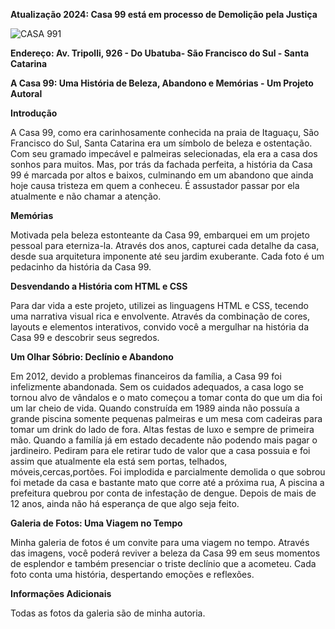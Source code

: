 **Atualização 2024: Casa 99 está em processo de Demolição pela Justiça**

![CASA 991](https://github.com/Costanza22/Casa-99/assets/81304267/a9edfa37-70f0-4431-80e7-11acb420d88c)

**Endereço: Av. Tripolli, 926 - Do Ubatuba- São Francisco do Sul - Santa Catarina**

**A Casa 99: Uma História de Beleza, Abandono e Memórias - Um Projeto Autoral**

**Introdução**

A Casa 99, como era carinhosamente conhecida na praia de Itaguaçu, São Francisco do Sul, Santa Catarina era um símbolo de beleza e ostentação. Com seu gramado impecável e palmeiras selecionadas, ela era a casa dos sonhos para muitos. Mas, por trás da fachada perfeita, a história da Casa 99 é marcada por altos e baixos, culminando em um abandono que ainda hoje causa tristeza em quem a conheceu.
É assustador passar por ela atualmente e não chamar a atenção.

**Memórias**

Motivada pela beleza estonteante da Casa 99, embarquei em um projeto pessoal para eterniza-la. Através dos anos, capturei cada detalhe da casa, desde sua arquitetura imponente até seu jardim exuberante. Cada foto é um pedacinho da história da Casa 99.

**Desvendando a História com HTML e CSS**

Para dar vida a este projeto, utilizei as linguagens HTML e CSS, tecendo uma narrativa visual rica e envolvente. Através da combinação de cores, layouts e elementos interativos, convido você a mergulhar na história da Casa 99 e descobrir seus segredos.

**Um Olhar Sóbrio: Declínio e Abandono**

Em 2012, devido a problemas financeiros da família, a Casa 99 foi infelizmente abandonada. Sem os cuidados adequados, a casa logo se tornou alvo de vândalos e o mato começou a tomar conta do que um dia foi um lar cheio de vida. 
Quando construída em 1989 ainda não possuía a grande piscina somente pequenas palmeiras e um mesa com cadeiras para tomar um drink do lado de fora. Altas festas de luxo e sempre de primeira mão. Quando a familía já em estado decadente não podendo mais pagar o jardineiro. Pediram para ele retirar tudo de valor que a casa possuia e foi assim que atualmente ela está sem portas, telhados, móveis,cercas,portões. Foi implodida e parcialmente demolida o que sobrou foi metade da casa e bastante mato que corre até a próxima rua, A piscina a prefeitura quebrou por conta de infestação de dengue. Depois de mais de 12 anos, ainda não há esperança de que algo seja feito.

**Galeria de Fotos: Uma Viagem no Tempo**

Minha galeria de fotos é um convite para uma viagem no tempo. Através das imagens, você poderá reviver a beleza da Casa 99 em seus momentos de esplendor e também presenciar o triste declínio que a acometeu. Cada foto conta uma história, despertando emoções e reflexões.


**Informações Adicionais**

Todas as fotos da galeria são de minha autoria.
